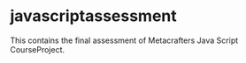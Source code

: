 # javascriptassessment
This contains the final assessment of Metacrafters Java Script CourseProject.
